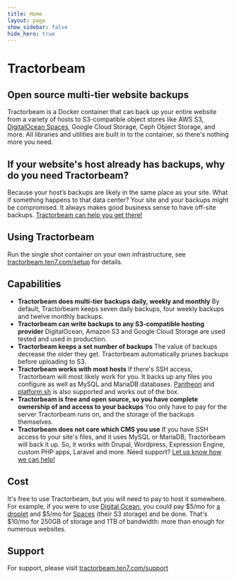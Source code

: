 ```yaml
---
title: Home
layout: page
show_sidebar: false
hide_hero: true
---
```


# Tractorbeam

## Open source multi-tier website backups

Tractorbeam is a Docker container that can back up your entire website from a variety of hosts to S3-compatible object stores like AWS S3, [DigitalOcean Spaces](https://www.digitalocean.com/products/spaces/?refcode=5fb69d9c62e4), Google Cloud Storage, Ceph Object Storage, and more.  All libraries and utilities are built in to the container, so there's nothing more you need.


## If your website's host already has backups, why do you need Tractorbeam?

Because your host’s backups are likely in the same place as your site. What if something happens to that data center? Your site and your backups might be compromised. It always makes good business sense to have off-site backups. [Tractorbeam can help you get there!](/support/)


## Using Tractorbeam

Run the single shot container on your own infrastructure, see [tractorbeam.ten7.com/setup](/setup/) for details.


## Capabilities

*   **Tractorbeam does multi-tier backups daily, weekly and monthly**
By default, Tractorbeam keeps seven daily backups, four weekly backups and twelve monthly backups.
*   **Tractorbeam can write backups to any S3-compatible hosting provider**
DigitalOcean, Amazon S3 and Google Cloud Storage are used tested and used in production.
*   **Tractorbeam keeps a set number of backups**
The value of backups decrease the older they get. Tractorbeam automatically prunes backups before uploading to S3. 
*   **Tractorbeam works with most hosts**
If there's SSH access, Tractorbeam will most likely work for you. It backs up any files you configure as well as MySQL and MariaDB databases. [Pantheon](https://pantheon.io/) and [platform.sh](https://platform.sh/) is also supported and works out of the box.
*   **Tractorbeam is free and open source, so you have complete ownership of and access to your backups**
You only have to pay for the server Tractorbeam runs on, and the storage of the backups themselves.
*   **Tractorbeam does not care which CMS you use**
If you have SSH access to your site's files, and it uses MySQL or MariaDB, Tractorbeam will back it up. So, it works with Drupal, Wordpress, Expression Engine, custom PHP apps, Laravel and more. Need support? [Let us know how we can help!](/support/)    

## Cost

It's free to use Tractorbeam, but you will need to pay to host it somewhere. For example, if you were to use [Digital Ocean](https://m.do.co/c/5fb69d9c62e4), you could pay $5/mo for [a droplet](https://www.digitalocean.com/products/droplets/?refcode=5fb69d9c62e4) and $5/mo for [Spaces](https://www.digitalocean.com/products/spaces/?refcode=5fb69d9c62e4) (their S3 storage) and be done. That's $10/mo for 250GB of storage and 1TB of bandwidth: more than enough for numerous websites.


## Support

For support, please visit [tractorbeam.ten7.com/support](/support/)
